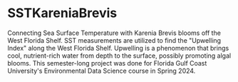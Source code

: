# SSTKareniaBrevis
Connecting Sea Surface Temperature with Karenia Brevis blooms off the West Florida Shelf. SST measurements are utilized to find the "Upwelling Index" along the West Florida Shelf. Upwelling is a phenomenon that brings cool, nutrient-rich water from depth to the surface, possibly promoting algal blooms. This semester-long project was done for Florida Gulf Coast University's Environmental Data Science course in Spring 2024. 
